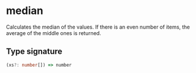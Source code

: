 # median

Calculates the median of the values. If there is an even number of items, the average of the middle ones is returned.

## Type signature

<!-- prettier-ignore-start -->
```typescript
(xs?: number[]) => number
```
<!-- prettier-ignore-end -->
